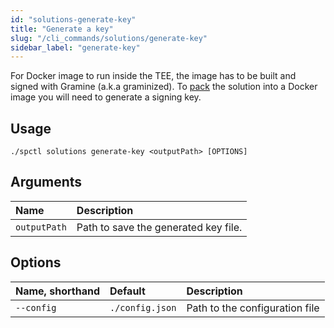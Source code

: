 ```yaml
---
id: "solutions-generate-key"
title: "Generate a key"
slug: "/cli_commands/solutions/generate-key"
sidebar_label: "generate-key"
---
```


For Docker image to run inside the TEE, the image has to be built and signed with Gramine (a.k.a graminized). To [pack](/developers/cli_commands/solutions/prepare) the solution into a Docker image you will need to generate a signing key. 

## Usage

```
./spctl solutions generate-key <outputPath> [OPTIONS]
```

## Arguments

|**Name**| **Description**                      |
| :- |:-------------------------------------|
|`outputPath`| Path to save the generated key file. |

## Options

|**Name, shorthand**|**Default**|**Description**|
| :- | :- | :- |
|`--config`|`./config.json`|Path to the configuration file|